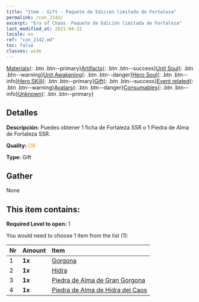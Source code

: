 ```yaml
---
title: "Item - Gift - Paquete de Edición limitada de Fortaleza"
permalink: /con_2142/
excerpt: "Era of Chaos  Paquete de Edición limitada de Fortaleza"
last_modified_at: 2021-04-22
locale: es
ref: "con_2142.md"
toc: false
classes: wide
---
```

 [Materials](/ItemsES/){: .btn .btn--primary}[Artifacts](/ItemsES/Artifacts/){: .btn .btn--success}[Unit Soul](/ItemsES/UnitSoul/){: .btn .btn--warning}[Unit Awakening](/ItemsES/UnitAwakening/){: .btn .btn--danger}[Hero Soul](/ItemsES/HeroSoul/){: .btn .btn--info}[Hero SKill](/ItemsES/HeroSkill/){: .btn .btn--primary}[Gift](/ItemsES/Gift/){: .btn .btn--success}[Event related](/ItemsES/Events/){: .btn .btn--warning}[Avatars](/ItemsES/Avatars/){: .btn .btn--danger}[Consumables](/ItemsES/Consumables/){: .btn .btn--info}[Unknown](/ItemsES/Unknown/){: .btn .btn--primary}

## Detalles
 **Descripción:** Puedes obtener 1 ficha de Fortaleza SSR o 1 Piedra de Alma de Fortaleza SSR.

 **Quality:** <span style="color: #FF8C00">OK</span>

 **Type:** Gift

## Gather

  None

## This item contains:

 **Required Level to open:** 1

 You would need to choose 1 item from the list (1):

  | Nr | Amount |     Item    |
  |:---|:-------|:------------|
  | 1 |  **1x** | [Gorgona](/es/Items/unt_257/) |  | 
  | 2 |  **1x** | [Hidra](/es/Items/unt_259/) |  | 
  | 3 |  **1x** | [Piedra de Alma de Gran Gorgona](/es/Items/unt_339/) |  | 
  | 4 |  **1x** | [Piedra de Alma de Hidra del Caos](/es/Items/unt_341/) |  | 
